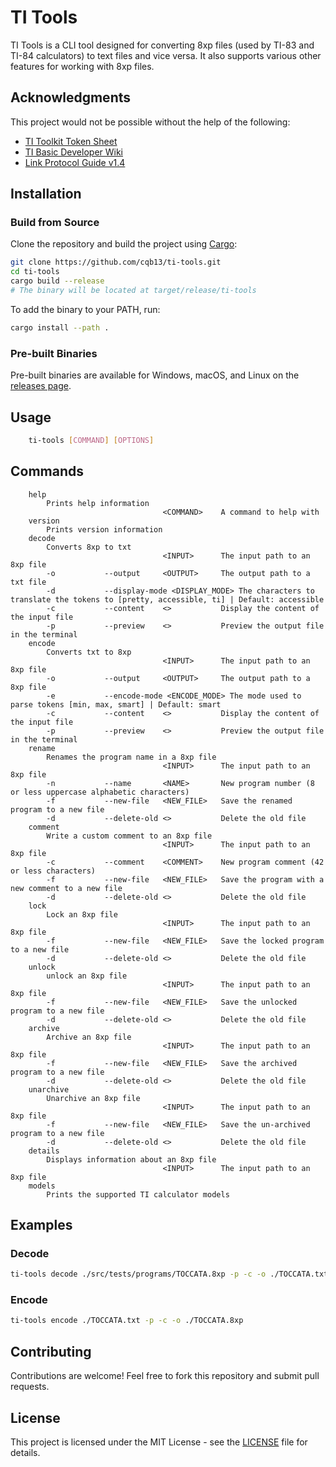 # TI Tools

TI Tools is a CLI tool designed for converting 8xp files (used by TI-83 and TI-84 calculators) to text files and vice versa. It also supports various other features for working with 8xp files.

## Acknowledgments

This project would not be possible without the help of the following:

- [TI Toolkit Token Sheet](https://github.com/TI-Toolkit/tokens)
- [TI Basic Developer Wiki](http://tibasicdev.wikidot.com/tokens)
- [Link Protocol Guide v1.4](https://merthsoft.com/linkguide/)

## Installation

### Build from Source

Clone the repository and build the project using [Cargo](https://doc.rust-lang.org/cargo/getting-started/installation.html):

```sh
git clone https://github.com/cqb13/ti-tools.git
cd ti-tools
cargo build --release
# The binary will be located at target/release/ti-tools
```

To add the binary to your PATH, run:

```sh
cargo install --path .
```

### Pre-built Binaries

Pre-built binaries are available for Windows, macOS, and Linux on the [releases page](https://github.com/cqb13/ti-tools/releases).

## Usage

```sh
    ti-tools [COMMAND] [OPTIONS]
```

## Commands

```
    help
        Prints help information
                                  <COMMAND>    A command to help with
    version
        Prints version information
    decode
        Converts 8xp to txt
                                  <INPUT>      The input path to an 8xp file
        -o           --output     <OUTPUT>     The output path to a txt file
        -d           --display-mode <DISPLAY_MODE> The characters to translate the tokens to [pretty, accessible, ti] | Default: accessible
        -c           --content    <>           Display the content of the input file
        -p           --preview    <>           Preview the output file in the terminal
    encode
        Converts txt to 8xp
                                  <INPUT>      The input path to an 8xp file
        -o           --output     <OUTPUT>     The output path to a 8xp file
        -e           --encode-mode <ENCODE_MODE> The mode used to parse tokens [min, max, smart] | Default: smart
        -c           --content    <>           Display the content of the input file
        -p           --preview    <>           Preview the output file in the terminal
    rename
        Renames the program name in a 8xp file
                                  <INPUT>      The input path to an 8xp file
        -n           --name       <NAME>       New program number (8 or less uppercase alphabetic characters)
        -f           --new-file   <NEW_FILE>   Save the renamed program to a new file
        -d           --delete-old <>           Delete the old file
    comment
        Write a custom comment to an 8xp file
                                  <INPUT>      The input path to an 8xp file
        -c           --comment    <COMMENT>    New program comment (42 or less characters)
        -f           --new-file   <NEW_FILE>   Save the program with a new comment to a new file
        -d           --delete-old <>           Delete the old file
    lock
        Lock an 8xp file
                                  <INPUT>      The input path to an 8xp file
        -f           --new-file   <NEW_FILE>   Save the locked program to a new file
        -d           --delete-old <>           Delete the old file
    unlock
        unlock an 8xp file
                                  <INPUT>      The input path to an 8xp file
        -f           --new-file   <NEW_FILE>   Save the unlocked program to a new file
        -d           --delete-old <>           Delete the old file
    archive
        Archive an 8xp file
                                  <INPUT>      The input path to an 8xp file
        -f           --new-file   <NEW_FILE>   Save the archived program to a new file
        -d           --delete-old <>           Delete the old file
    unarchive
        Unarchive an 8xp file
                                  <INPUT>      The input path to an 8xp file
        -f           --new-file   <NEW_FILE>   Save the un-archived program to a new file
        -d           --delete-old <>           Delete the old file
    details
        Displays information about an 8xp file
                                  <INPUT>      The input path to an 8xp file
    models
        Prints the supported TI calculator models
```

## Examples

### Decode

```sh
ti-tools decode ./src/tests/programs/TOCCATA.8xp -p -c -o ./TOCCATA.txt
```

### Encode

```sh
ti-tools encode ./TOCCATA.txt -p -c -o ./TOCCATA.8xp
```

## Contributing

Contributions are welcome! Feel free to fork this repository and submit pull requests.

## License

This project is licensed under the MIT License - see the [LICENSE](LICENSE) file for details.
